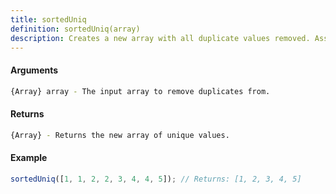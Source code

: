 ```yaml
---
title: sortedUniq
definition: sortedUniq(array)
description: Creates a new array with all duplicate values removed. Assumes the input array is already sorted.
---
```



#### Arguments


```bash
{Array} array - The input array to remove duplicates from.
```


#### Returns


```bash
{Array} - Returns the new array of unique values.
```


#### Example


```ts
sortedUniq([1, 1, 2, 2, 3, 4, 4, 5]); // Returns: [1, 2, 3, 4, 5]
```